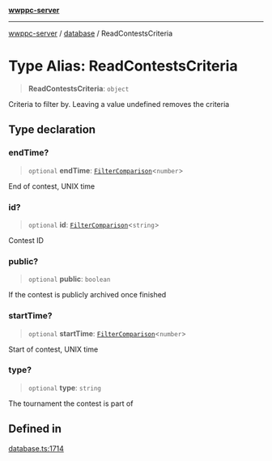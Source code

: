 [**wwppc-server**](../../README.md)

***

[wwppc-server](../../modules.md) / [database](../README.md) / ReadContestsCriteria

# Type Alias: ReadContestsCriteria

> **ReadContestsCriteria**: `object`

Criteria to filter by. Leaving a value undefined removes the criteria

## Type declaration

### endTime?

> `optional` **endTime**: [`FilterComparison`](../../util/type-aliases/FilterComparison.md)\<`number`\>

End of contest, UNIX time

### id?

> `optional` **id**: [`FilterComparison`](../../util/type-aliases/FilterComparison.md)\<`string`\>

Contest ID

### public?

> `optional` **public**: `boolean`

If the contest is publicly archived once finished

### startTime?

> `optional` **startTime**: [`FilterComparison`](../../util/type-aliases/FilterComparison.md)\<`number`\>

Start of contest, UNIX time

### type?

> `optional` **type**: `string`

The tournament the contest is part of

## Defined in

[database.ts:1714](https://github.com/WWPPC/WWPPC-server/blob/c08bb5874acf9739d5547370b47d1a65e80f6db4/src/database.ts#L1714)
